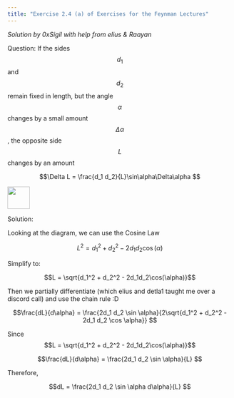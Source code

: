 ```yaml
---
title: "Exercise 2.4 (a) of Exercises for the Feynman Lectures"
---
```

*Solution by 0xSigil with help from elius & Raayan*

Question:
If the sides $$d_1$$ and $$d_2$$ remain fixed in length, but the angle $$\alpha$$ changes by a small amount $$\Delta \alpha$$, the opposite side $$L$$ changes by an amount 

$$\Delta L = \frac{d_1 d_2}{L}\sin\alpha\Delta\alpha $$

<img src="figures/fig2-2.png" width="50">

Solution:

Looking at the diagram, we can use the Cosine Law

$$L^2 = d_1^2 + d_2^2 - 2d_1d_2\cos(\alpha)$$

Simplify to:

$$L = \sqrt{d_1^2 + d_2^2 - 2d_1d_2\cos(\alpha)}$$

Then we partially differentiate (which elius and detla1 taught me over a discord call) and use the chain rule :D

$$\frac{dL}{d\alpha} =  \frac{2d_1 d_2 \sin \alpha}{2\sqrt{d_1^2 + d_2^2 - 2d_1 d_2 \cos \alpha}} $$

Since  $$L = \sqrt{d_1^2 + d_2^2 - 2d_1d_2\cos(\alpha)}$$


$$\frac{dL}{d\alpha} =  \frac{2d_1 d_2 \sin \alpha}{L} $$

Therefore,

$$dL =  \frac{2d_1 d_2 \sin \alpha d\alpha}{L} $$
